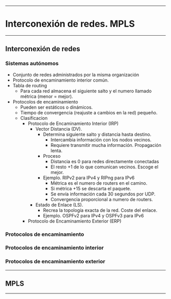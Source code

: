 
---
# Interconexión de redes. MPLS
---
## Interconexión de redes
### Sistemas autónomos
- Conjunto de redes administrados por la misma organización
- Protocolo de encaminamiento interior común.
- Tabla de routing
	- Para cada red almacena el siguiente salto y el numero llamado métrica (menor = mejor).
- Protocolos de encaminamiento
	- Pueden ser estáticos o dinámicos.
	- Tiempo de convergencia (reajuste a cambios en la red) pequeño.
	- Clasificacion
		- Protocolo de Encaminamiento Interior (IRP)
			- Vector Distancia (DV).
				- Determina siguiente salto y distancia hasta destino.
					- Intercambia  información con los nodos vecinos.
					- Requiere transmitir mucha información. Propagación lenta.
				- Proceso
					- Distancia es 0 para redes directamente conectadas
					- El resto +1 de lo que comunican vecinos. Escoge el mejor. 
				- Ejemplo. RIPv2 para IPv4 y RIPng para IPv6
					- Métrica es el numero de routers en el camino.
					- Si métrica +15 se descarta el paquete.
					- Se envía información cada 30 segundos por UDP.
					- Convergencia proporcional a numero de routers.
			- Estado de Enlace (LS).
				- Recrea la topología exacta de la red. Coste del enlace.
				- Ejemplo. OSPFv2 para IPv4 y OSPFv3 para IPv6
		- Protocolo de Encaminamiento Exterior (ERP)
### Protocolos de encaminamiento

### Protocolos de encaminamiento interior
### Protocolos de encaminamiento exterior

---
## MPLS

---